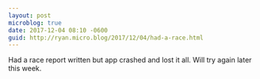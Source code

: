```yaml
---
layout: post
microblog: true
date: 2017-12-04 08:10 -0600
guid: http://ryan.micro.blog/2017/12/04/had-a-race.html
---
```

Had a race report written but app crashed and lost it all. Will try again later this week. 
